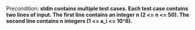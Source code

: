 Precondition: **stdin contains multiple test cases. Each test case contains two lines of input. The first line contains an integer n (2 <= n <= 50). The second line contains n integers (1 <= a_i <= 10^6).**